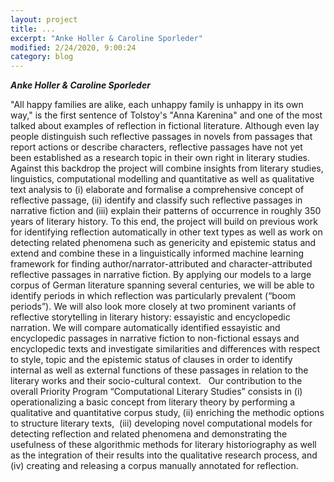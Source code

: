 ```yaml
---
layout: project
title: ...
excerpt: "Anke Holler & Caroline Sporleder"
modified: 2/24/2020, 9:00:24
category: blog
---
```


***Anke Holler & Caroline Sporleder***

"All happy families are alike, each unhappy family is unhappy in its own way," is the first sentence of Tolstoy's "Anna Karenina" and one of the most talked about examples of reflection in fictional literature. Although even lay people distinguish such reflective passages in novels from passages that report actions or describe characters, reflective passages have not yet been established as a research topic in their own right in literary studies. Against this backdrop the project will combine insights from literary studies, linguistics, computational modelling and quantitative as well as qualitative text analysis to (i) elaborate and formalise a comprehensive concept of reflective passage, (ii) identify and classify such reflective passages in narrative fiction and (iii) explain their patterns of occurrence in roughly 350 years of literary history. To this end, the project will build on previous work for identifying reflection automatically in other text types as well as work on detecting related phenomena such as genericity and epistemic status and extend and combine these in a linguistically informed machine learning framework for finding author/narrator-attributed and character-attributed reflective passages in narrative fiction. By applying our models to a large corpus of German literature spanning several centuries, we will be able to identify periods in which reflection was particularly prevalent (“boom periods”). We will also look more closely at two prominent variants of reflective storytelling in literary history: essayistic and encyclopedic narration. We will compare automatically identified essayistic and encyclopedic passages in narrative fiction to non-fictional essays and encyclopedic texts and investigate similarities and differences with respect to style, topic and the epistemic status of clauses in order to identify internal as well as external functions of these passages in relation to the literary works and their socio-cultural context.  
Our contribution to the overall Priority Program “Computational Literary Studies” consists in (i) operationalizing a basic concept from literary theory by performing a qualitative and quantitative corpus study, (ii) enriching the methodic options to structure literary texts,  (iii) developing novel computational models for detecting reflection and related phenomena and demonstrating the usefulness of these algorithmic methods for literary historiography as well as the integration of their results into the qualitative research process, and (iv) creating and releasing a corpus manually annotated for reflection.
